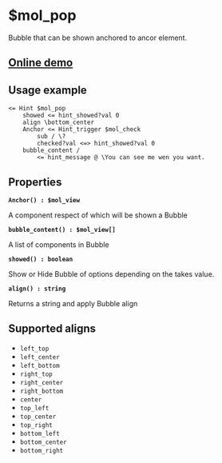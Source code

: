# $mol_pop

Bubble that can be shown anchored to ancor element.

## [Online demo](http://eigenmethod.github.io/mol/#demo=mol_pop)

## Usage example

```
<= Hint $mol_pop
    showed <= hint_showed?val 0
    align \bottom_center
	Anchor <= Hint_trigger $mol_check
		sub / \?
		checked?val <=> hint_showed?val 0
	bubble_content /
		<= hint_message @ \You can see me wen you want.
```

## Properties

**`Anchor() : $mol_view`**

A component respect of which will be shown a Bubble

**`bubble_content() : $mol_view[]`**

A list of components in Bubble

**`showed() : boolean`**

Show or Hide Bubble of options depending on the takes value.

**`align() : string`**

Returns a string and apply Bubble align

## Supported aligns

* `left_top`
* `left_center`
* `left_bottom`
* `right_top`
* `right_center`
* `right_bottom`
* `center`
* `top_left`
* `top_center`
* `top_right`
* `bottom_left`
* `bottom_center`
* `bottom_right`
